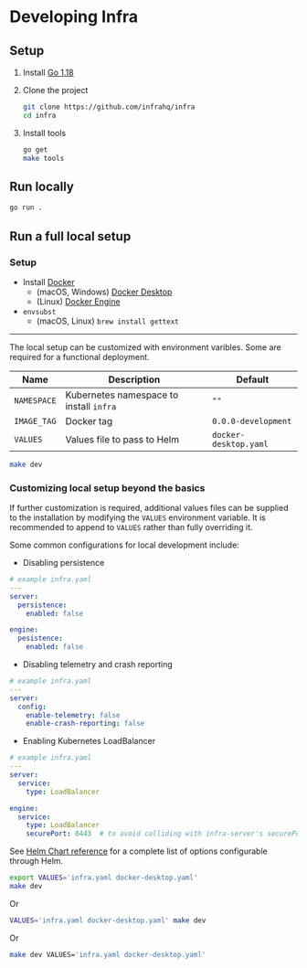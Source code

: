 # Developing Infra

## Setup

1. Install [Go 1.18](https://go.dev/dl/#go1.18rc1)
1. Clone the project

    ```bash
    git clone https://github.com/infrahq/infra
    cd infra
    ```

1. Install tools

    ```bash
    go get
    make tools
    ```

## Run locally

```bash
go run .
```

## Run a full local setup

### Setup

* Install [Docker](https://docker.com/)
  * (macOS, Windows) [Docker Desktop](https://www.docker.com/products/docker-desktop)
  * (Linux) [Docker Engine](https://docs.docker.com/engine/install)
* `envsubst`
  * (macOS, Linux) `brew install gettext`

---

The local setup can be customized with environment varibles. Some are required for a functional deployment.

| Name             | Description                                                   | Default               |
|------------------|---------------------------------------------------------------|-----------------------|
| `NAMESPACE`      | Kubernetes namespace to install `infra`                       | `""`                  |
| `IMAGE_TAG`      | Docker tag                                                    | `0.0.0-development`   |
| `VALUES`         | Values file to pass to Helm                                   | `docker-desktop.yaml` |

```bash
make dev
```

### Customizing local setup beyond the basics

If further customization is required, additional values files can be supplied to the installation by modifying the `VALUES` environment variable. It is recommended to append to `VALUES` rather than fully overriding it.

Some common configurations for local development include:

* Disabling persistence

```yaml
# example infra.yaml
---
server:
  persistence:
    enabled: false

engine:
  pesistence:
    enabled: false
```

* Disabling telemetry and crash reporting

```yaml
# example infra.yaml
---
server:
  config:
    enable-telemetry: false
    enable-crash-reporting: false
```

* Enabling Kubernetes LoadBalancer

```yaml
# example infra.yaml
---
server:
  service:
    type: LoadBalancer

engine:
  service:
    type: LoadBalancer
    securePort: 8443  # to avoid colliding with infra-server's securePort (443)
```

See [Helm Chart reference](./helm.md) for a complete list of options configurable through Helm.

```bash
export VALUES='infra.yaml docker-desktop.yaml'
make dev
```

Or

```bash
VALUES='infra.yaml docker-desktop.yaml' make dev
```

Or

```bash
make dev VALUES='infra.yaml docker-desktop.yaml'
```
